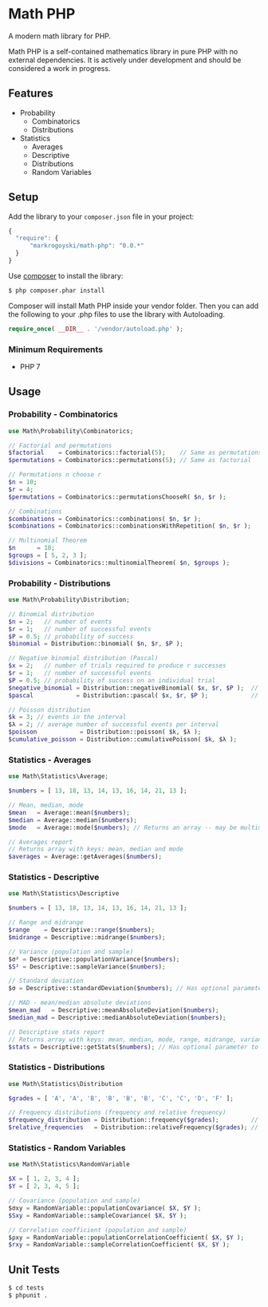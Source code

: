 Math PHP
=====================

A modern math library for PHP.

Math PHP is a self-contained mathematics library in pure PHP with no external dependencies. It is actively under development and should be considered a work in progress.

Features
--------
 * Probability
     * Combinatorics
     * Distributions
 * Statistics
     * Averages
     * Descriptive
     * Distributions
     * Random Variables

Setup
-----

 Add the library to your `composer.json` file in your project:

```javascript
{
  "require": {
      "markrogoyski/math-php": "0.0.*"
  }
}
```

Use [composer](http://getcomposer.org) to install the library:

```bash
$ php composer.phar install
```

Composer will install Math PHP inside your vendor folder. Then you can add the following to your
.php files to use the library with Autoloading.

```php
require_once( __DIR__ . '/vendor/autoload.php' );
```

### Minimum Requirements
 * PHP 7

Usage
-----

### Probability - Combinatorics
```php
use Math\Probability\Combinatorics;

// Factorial and permutations
$factorial    = Combinatorics::factorial(5);    // Same as permutations
$permutations = Combinatorics::permutations(5); // Same as factorial

// Permutations n choose r
$n = 10;
$r = 4;
$permutations = Combinatorics::permutationsChooseR( $n, $r );

// Combinations
$combinations = Combinatorics::combinations( $n, $r );
$combinations = Combinatorics::combinationsWithRepetition( $n, $r );

// Multinomial Theorem
$n      = 10;
$groups = [ 5, 2, 3 ];
$divisions = Combinatorics::multinomialTheorem( $n, $groups );
```

### Probability - Distributions
```php
use Math\Probability\Distribution;

// Binomial distribution
$n = 2;   // number of events
$r = 1;   // number of successful events
$P = 0.5; // probability of success
$binomial = Distribution::binomial( $n, $r, $P );

// Negative binomial distribution (Pascal)
$x = 2;   // number of trials required to produce r successes
$r = 1;   // number of successful events
$P = 0.5; // probability of success on an individual trial
$negative_binomial = Distribution::negativeBinomial( $x, $r, $P );  // Same as pascal
$pascal            = Distribution::pascal( $x, $r, $P );            // Same as negative binomial

// Poisson distribution
$k = 3; // events in the interval
$λ = 2; // average number of successful events per interval
$poisson            = Distribution::poisson( $k, $λ );
$cumulative_poisson = Distribution::cumulativePoisson( $k, $λ );
```

### Statistics - Averages
```php
use Math\Statistics\Average;

$numbers = [ 13, 18, 13, 14, 13, 16, 14, 21, 13 ];

// Mean, median, mode
$mean   = Average::mean($numbers);
$median = Average::median($numbers);
$mode   = Average::mode($numbers); // Returns an array -- may be multimodal

// Averages report
// Returns array with keys: mean, median and mode
$averages = Average::getAverages($numbers);
```

### Statistics - Descriptive
```php
use Math\Statistics\Descriptive

$numbers = [ 13, 18, 13, 14, 13, 16, 14, 21, 13 ];

// Range and midrange
$range    = Descriptive::range($numbers);
$midrange = Descriptive::midrange($numbers);

// Variance (population and sample)
$σ² = Descriptive::populationVariance($numbers);
$S² = Descriptive::sampleVariance($numbers);

// Standard deviation
$σ = Descriptive::standardDeviation($numbers); // Has optional parameter to set population or sample variance

// MAD - mean/median absolute deviations
$mean_mad   = Descriptive::meanAbsoluteDeviation($numbers);
$median_mad = Descriptive::medianAbsoluteDeviation($numbers);

// Descriptive stats report
// Returns array with keys: mean, median, mode, range, midrange, variance, standard deviation, mean_mad, median_mad
$stats = Descriptive::getStats($numbers); // Has optional parameter to set population or sample variance
```
### Statistics - Distributions
```php
use Math\Statistics\Distribution

$grades = [ 'A', 'A', 'B', 'B', 'B', 'B', 'C', 'C', 'D', 'F' ];

// Frequency distributions (frequency and relative frequency)
$frequency_distribution = Distribution::frequency($grades);         // [ A => 2,   B => 4,   C => 2,   D => 1,   F => 1   ]
$relative_frequencies   = Distribution::relativeFrequency($grades); // [ A => 0.2, B => 0.4, C => 0.2, D => 0.1, F => 0.1 ]
```

### Statistics - Random Variables
```php
use Math\Statistics\RandomVariable

$X = [ 1, 2, 3, 4 ];
$Y = [ 2, 3, 4, 5 ];

// Covariance (population and sample)
$σxy = RandomVariable::populationCovariance( $X, $Y );
$Sxy = RandomVariable::sampleCovariance( $X, $Y );

// Correlation coefficient (population and sample)
$ρxy = RandomVariable::populationCorrelationCoefficient( $X, $Y );
$rxy = RandomVariable::sampleCorrelationCoefficient( $X, $Y );
```

Unit Tests
----------

```bash
$ cd tests
$ phpunit .
```
